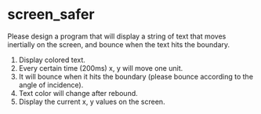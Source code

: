# screen_safer
Please design a program that will display a string of text that moves inertially on the screen, and bounce when the text hits the boundary.
1. Display colored text.
2. Every certain time (200ms) x, y will move one unit.
3. It will bounce when it hits the boundary (please bounce according to the angle of incidence).
4. Text color will change after rebound.
5. Display the current x, y values on the screen.
